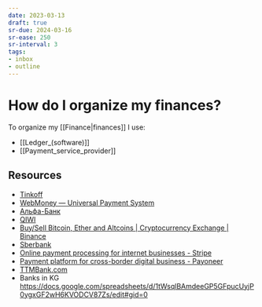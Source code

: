 ```yaml
---
date: 2023-03-13
draft: true
sr-due: 2024-03-16
sr-ease: 250
sr-interval: 3
tags:
- inbox
- outline
---
```


# How do I organize my finances?

To organize my [[Finance|finances]] I use:

- [[Ledger_(software)]]
- [[Payment_service_provider]]

## Resources

- [Tinkoff](https://www.tinkoff.ru/)
- [WebMoney — Universal Payment System](https://www.wmtransfer.com/)
- [Альфа-Банк](https://alfabank.ru/)
- [QIWI](https://qiwi.com/main)
- [Buy/Sell Bitcoin, Ether and Altcoins | Cryptocurrency Exchange | Binance](https://www.binance.com/en)
- [Sberbank](https://online.sberbank.ru/)
- [Online payment processing for internet businesses - Stripe](https://stripe.com/)
- [Payment platform for cross-border digital business - Payoneer](https://www.payoneer.com/)
- [TTMBank.com](https://ttmbank.com/)
- Banks in KG
  https://docs.google.com/spreadsheets/d/1tWsqlBAmdeeGP5GFpucUyjP0ygxGF2wH6KVODCV87Zs/edit#gid=0
